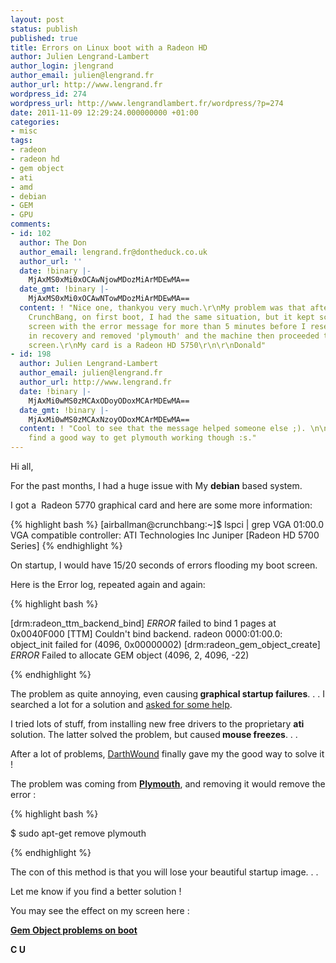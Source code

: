```yaml
---
layout: post
status: publish
published: true
title: Errors on Linux boot with a Radeon HD
author: Julien Lengrand-Lambert
author_login: jlengrand
author_email: julien@lengrand.fr
author_url: http://www.lengrand.fr
wordpress_id: 274
wordpress_url: http://www.lengrandlambert.fr/wordpress/?p=274
date: 2011-11-09 12:29:24.000000000 +01:00
categories:
- misc
tags:
- radeon
- radeon hd
- gem object
- ati
- amd
- debian
- GEM
- GPU
comments:
- id: 102
  author: The Don
  author_email: lengrand.fr@dontheduck.co.uk
  author_url: ''
  date: !binary |-
    MjAxMS0xMi0xOCAwNjowMDozMiArMDEwMA==
  date_gmt: !binary |-
    MjAxMS0xMi0xOCAwNTowMDozMiArMDEwMA==
  content: ! "Nice one, thankyou very much.\r\nMy problem was that after installing
    CrunchBang, on first boot, I had the same situation, but it kept scrolling the
    screen with the error message for more than 5 minutes before I reset the machine.\r\nBooted
    in recovery and removed 'plymouth' and the machine then proceeded to the login
    screen.\r\nMy card is a Radeon HD 5750\r\n\r\nDonald"
- id: 198
  author: Julien Lengrand-Lambert
  author_email: julien@lengrand.fr
  author_url: http://www.lengrand.fr
  date: !binary |-
    MjAxMi0wMS0zMCAxODoyODoxMCArMDEwMA==
  date_gmt: !binary |-
    MjAxMi0wMS0zMCAxNzoyODoxMCArMDEwMA==
  content: ! "Cool to see that the message helped someone else ;). \n\nStill couldn't
    find a good way to get plymouth working though :s."
---
```

Hi all,

For the past months, I had a huge issue with My <strong>debian</strong> based system.

I got a  Radeon 5770 graphical card and here are some more information:

{% highlight bash %}
[airballman@crunchbang:~]$ lspci | grep VGA
01:00.0 VGA compatible controller: ATI Technologies Inc Juniper [Radeon HD 5700 Series]
{% endhighlight %}

On startup, I would have 15/20 seconds of errors flooding my boot screen.

Here is the Error log, repeated again and again:

{% highlight bash %}

[drm:radeon_ttm_backend_bind] *ERROR* failed to bind 1 pages at 0x0040F000
[TTM] Couldn't bind backend.
radeon 0000:01:00.0: object_init failed for (4096, 0x00000002)
[drm:radeon_gem_object_create] *ERROR* Failed to allocate GEM object (4096, 2, 4096, -22)

{% endhighlight %}

The problem as quite annoying, even causing<strong> graphical startup failures</strong>. . . I searched a lot for a solution and <a title="cr-fr" href="http://crunchbanglinux-fr.org/forum/viewtopic.php?id=1123" target="_blank">asked for some help</a>.

I tried lots of stuff, from installing new free drivers to the proprietary <strong>ati</strong> solution. The latter solved the problem, but caused<strong> mouse freezes</strong>. . .

After a lot of problems, <a title="darth" href="https://plus.google.com/109434034494027454595" target="_blank">DarthWound</a> finally gave my the good way to solve it !

The problem was coming from <strong><a title="plymouth" href="http://en.wikipedia.org/wiki/Plymouth_(software)" target="_blank">Plymouth</a></strong>, and removing it would remove the error :

{% highlight bash %}

$ sudo apt-get remove plymouth

{% endhighlight %}

The con of this method is that you will lose your beautiful startup image. . .

Let me know if you find a better solution !

You may see the effect on my screen here :

<strong><a href="http://www.youtube.com/watch?v=btXGpa-pqGM">Gem Object problems on boot </a></strong>

<strong>C U </strong>
